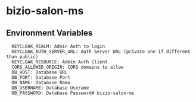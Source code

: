 # bizio-salon-ms

## Environment Variables
      KEYCLOAK_REALM: Admin Auth to login
      KEYCLOAK_AUTH_SERVER_URL: Auth Server URL (private one if different than public)
      KEYCLOAK_RESOURCE: Admin Auth Client
      CORS_ALLOWED_ORIGIN: CORS domains to allow
      DB_HOST: Database URL
      DB_PORT: Database Port
      DB_NAME: Database Name
      DB_USERNAME: Database Userame
      DB_PASSWORD: Database Password# bizio-salon-ms
